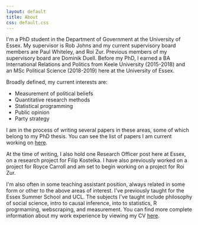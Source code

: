 ```yaml
---
layout: default
title: About
css: default.css
---
```


I'm a PhD student in the Department of Government at the University of Essex. My supervisor is Rob Johns and my current supervisory board members are Paul Whiteley, and Roi Zur. Previous members of my supervisory board are Dominik Duell. Before my PhD, I earned a BA International Relations and Politics from Keele University (2015-2018) and an MSc Political Science (2018-2019) here at the University of Essex.

Broadly defined, my current interests are:
- Measurement of political beliefs
- Quantitative research methods
- Statistical programming
- Public opinion
- Party strategy

I am in the process of writing several papers in these areas, some of which belong to my PhD thesis. You can see the list of papers I am current working on [here](/publications).

At the time of writing, I also hold one Research Officer post here at Essex, on a research project for Filip Kostelka. I have also previously worked on a project for Royce Carroll and am set to begin working on a project for Roi Zur.

I'm also often in some teaching assistant position, always related in some form or other to the above areas of interest. I've previously taught for the Essex Summer School and UCL. The subjects I've taught include philosophy of social science, intro to causal inference, into to statistics, R progrmaming, webscraping, and measurement. You can find more complete information about my work experience by viewing my CV [here](/philswatton_cv.pdf).